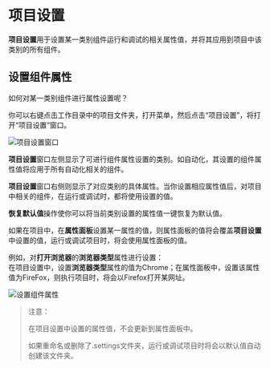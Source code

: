 # 项目设置
**项目设置**用于设置某一类别组件运行和调试的相关属性值，并将其应用到项目中该类别的所有组件。

## 设置组件属性
如何对某一类别组件进行属性设置呢？

你可以右键点击工作目录中的项目文件夹，打开菜单，然后点击“项目设置”，将打开“项目设置”窗口。

![项目设置窗口](https://docimages.blob.core.chinacloudapi.cn/images/Studio/automationProject/projectSettings/projectSettings.PNG)

**项目设置**窗口左侧显示了可进行组件属性设置的类别。如自动化，其设置的组件属性值将应用于所有自动化相关的组件。

**项目设置**窗口右侧则显示了对应类别的具体属性。当你设置相应属性值后，对项目中相关的组件，在运行或调试时，都将使用设置的值。

**恢复默认值**操作使你可以将当前类别设置的属性值一键恢复为默认值。

如果在项目中，在**属性面板**设置某一属性的值，则属性面板的值将会覆盖**项目设置**中设置的值，运行或调试项目时，将会使用属性面板的值。

例如，对**打开浏览器**的**浏览器类型**属性进行设置：</br>
在项目设置中，设置**浏览器类型**属性的值为Chrome；在属性面板中，设置该属性值为FireFox，则执行项目时，将会以Firefox打开某网址。

![设置组件属性](https://docimages.blob.core.chinacloudapi.cn/images/Studio/automationProject/projectSettings/settingValue.png)

>注意：
>
>在项目设置中设置的属性值，不会更新到属性面板中。
>
>如果重命名或删除了.settings文件夹，运行或调试项目时将会以默认值自动创建该文件夹。
